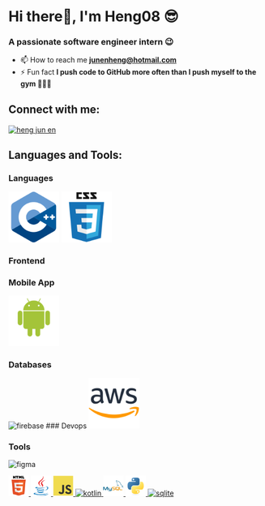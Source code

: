 <!--
**Hengjn08/Hengjn08** is a ✨ _special_ ✨ repository because its `README.md` (this file) appears on your GitHub profile.

Here are some ideas to get you started:

- 🔭 I’m currently working on ...
- 🌱 I’m currently learning ...
- 👯 I’m looking to collaborate on ...
- 🤔 I’m looking for help with ...
- 💬 Ask me about ...
- 📫 How to reach me: ...
- 😄 Pronouns: ...
- ⚡ Fun fact: ...
-->
# Hi there👋, I'm Heng08 :sunglasses:
### A passionate software engineer intern 😉

- 📫 How to reach me **junenheng@hotmail.com**
- ⚡ Fun fact **I push code to GitHub more often than I push myself to the gym 💪👨‍💻**

## Connect with me:
<p align="left">
<a href="https://linkedin.com/in/heng jun en" target="blank"><img align="center" src="https://raw.githubusercontent.com/rahuldkjain/github-profile-readme-generator/master/src/images/icons/Social/linked-in-alt.svg" alt="heng jun en" height="30" width="40" /></a>
</p>


## Languages and Tools:
### Languages
<img src="https://raw.githubusercontent.com/devicons/devicon/master/icons/cplusplus/cplusplus-original.svg" alt="cplusplus" width="100" height="100"/> <img src="https://raw.githubusercontent.com/devicons/devicon/master/icons/css3/css3-original-wordmark.svg" alt="css3" width="100" height="100"/>
### Frontend
### Mobile App
<img src="https://raw.githubusercontent.com/devicons/devicon/master/icons/android/android-original-wordmark.svg" alt="android" width="100" height="100"/> 


### Databases
<img src="https://www.vectorlogo.zone/logos/firebase/firebase-icon.svg" alt="firebase" width="100" height="100"/> 
### Devops 
<a href="" target="_blank" rel="noreferrer"><img src="https://raw.githubusercontent.com/devicons/devicon/master/icons/amazonwebservices/amazonwebservices-original-wordmark.svg" alt="aws" width="100" height="100"/> </a>

### Tools
<img src="https://www.vectorlogo.zone/logos/figma/figma-icon.svg" alt="figma" width="100" height="100"/> 
<p align="left">   <a href="https://www.w3schools.com/cpp/" target="_blank" rel="noreferrer">  </a> <a href="https://www.w3schools.com/css/" target="_blank" rel="noreferrer">  </a> <a href="https://www.figma.com/" target="_blank" rel="noreferrer">  </a> <a href="https://firebase.google.com/" target="_blank" rel="noreferrer">  </a> <a href="https://www.w3.org/html/" target="_blank" rel="noreferrer"> <img src="https://raw.githubusercontent.com/devicons/devicon/master/icons/html5/html5-original-wordmark.svg" alt="html5" width="40" height="40"/> </a> <a href="https://www.java.com" target="_blank" rel="noreferrer"> <img src="https://raw.githubusercontent.com/devicons/devicon/master/icons/java/java-original.svg" alt="java" width="40" height="40"/> </a> <a href="https://developer.mozilla.org/en-US/docs/Web/JavaScript" target="_blank" rel="noreferrer"> <img src="https://raw.githubusercontent.com/devicons/devicon/master/icons/javascript/javascript-original.svg" alt="javascript" width="40" height="40"/> </a> <a href="https://kotlinlang.org" target="_blank" rel="noreferrer"> <img src="https://www.vectorlogo.zone/logos/kotlinlang/kotlinlang-icon.svg" alt="kotlin" width="40" height="40"/> </a> <a href="https://www.mysql.com/" target="_blank" rel="noreferrer"> <img src="https://raw.githubusercontent.com/devicons/devicon/master/icons/mysql/mysql-original-wordmark.svg" alt="mysql" width="40" height="40"/> </a> <a href="https://www.python.org" target="_blank" rel="noreferrer"> <img src="https://raw.githubusercontent.com/devicons/devicon/master/icons/python/python-original.svg" alt="python" width="40" height="40"/> </a> <a href="https://www.sqlite.org/" target="_blank" rel="noreferrer"> <img src="https://www.vectorlogo.zone/logos/sqlite/sqlite-icon.svg" alt="sqlite" width="40" height="40"/> </a> </p>
